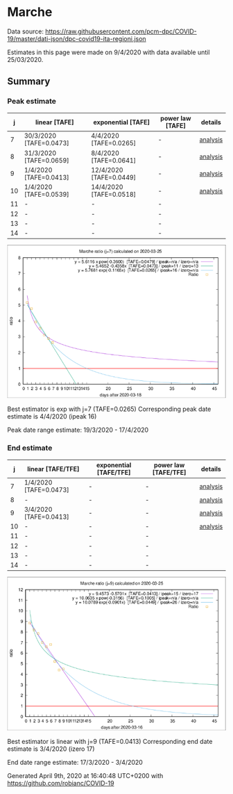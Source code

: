 # Marche


Data source: https://raw.githubusercontent.com/pcm-dpc/COVID-19/master/dati-json/dpc-covid19-ita-regioni.json

Estimates in this page were made on 9/4/2020 with data available until 25/03/2020.


## Summary 

### Peak estimate 
|j|linear [TAFE]|exponential [TAFE]|power law [TAFE]|details|
|---|----|-----------|---------|-------|
|7|30/3/2020 [TAFE=0.0473]|4/4/2020 [TAFE=0.0265]|-|[analysis](COVID-19_marche_j7_2020-03-25.md)|
|8|31/3/2020 [TAFE=0.0659]|8/4/2020 [TAFE=0.0641]|-|[analysis](COVID-19_marche_j8_2020-03-25.md)|
|9|1/4/2020 [TAFE=0.0413]|12/4/2020 [TAFE=0.0449]|-|[analysis](COVID-19_marche_j9_2020-03-25.md)|
|10|1/4/2020 [TAFE=0.0539]|14/4/2020 [TAFE=0.0518]|-|[analysis](COVID-19_marche_j10_2020-03-25.md)|
|11|-|-|-||
|12|-|-|-||
|13|-|-|-||
|14|-|-|-||

![best peak estimate](COVID-19_marche_j7_2020-03-25.png)

Best estimator is exp with j=7 (TAFE=0.0265)
Corresponding peak date estimate is 4/4/2020 (ipeak 16)


Peak date range estimate: 19/3/2020 - 17/4/2020

### End estimate 
|j|linear [TAFE/TFE]|exponential [TAFE/TFE]|power law [TAFE/TFE]|details|
|---|----|-----------|---------|-------|
|7|1/4/2020 [TAFE=0.0473]|-|-|[analysis](COVID-19_marche_j7_2020-03-25.md)|
|8|-|-|-|[analysis](COVID-19_marche_j8_2020-03-25.md)|
|9|3/4/2020 [TAFE=0.0413]|-|-|[analysis](COVID-19_marche_j9_2020-03-25.md)|
|10|-|-|-|[analysis](COVID-19_marche_j10_2020-03-25.md)|
|11|-|-|-||
|12|-|-|-||
|13|-|-|-||
|14|-|-|-||

![best zero estimate](COVID-19_marche_j9_2020-03-25.png)

Best estimator is linear with j=9 (TAFE=0.0413)
Corresponding end date estimate is 3/4/2020 (izero 17)


End date range estimate: 17/3/2020 - 3/4/2020

Generated April 9th, 2020 at 16:40:48 UTC+0200 with https://github.com/robianc/COVID-19
